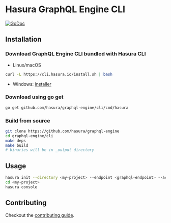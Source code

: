 # Hasura GraphQL Engine CLI

[![GoDoc](https://godoc.org/github.com/hasura/graphql-engine/cli?status.svg)](https://godoc.org/github.com/hasura/graphql-engine/cli)

## Installation

### Download GraphQL Engine CLI bundled with Hasura CLI

- Linux/macOS
```bash
curl -L https://cli.hasura.io/install.sh | bash
``` 
- Windows: [installer](https://cli.hasura.io/install/windows-amd64)


### Download using go get

```bash
go get github.com/hasura/graphql-engine/cli/cmd/hasura
```

### Build from source

```bash
git clone https://github.com/hasura/graphql-engine
cd graphql-engine/cli
make deps
make build
# binaries will be in _output directory
```

## Usage

```bash
hasura init --directory <my-project> --endpoint <graphql-endpoint> --access-key <access-key>
cd <my-project>
hasura console
```

## Contributing

Checkout the [contributing guide](CONTRIBUTING.md).
